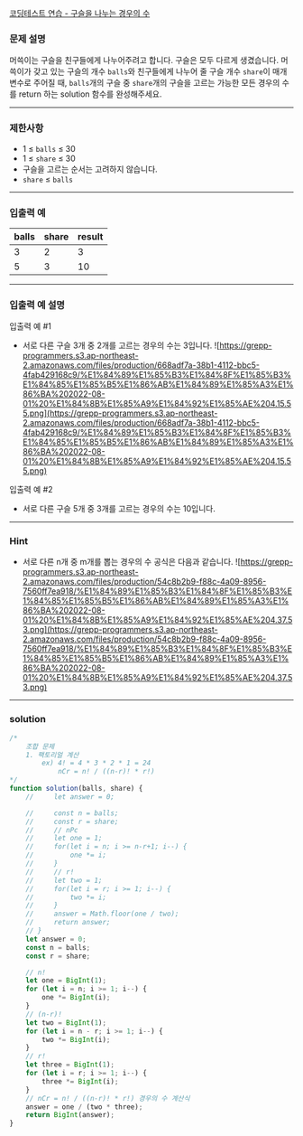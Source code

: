 [코딩테스트 연습 - 구슬을 나누는 경우의 수](https://school.programmers.co.kr/learn/courses/30/lessons/120840)

### **문제 설명**

머쓱이는 구슬을 친구들에게 나누어주려고 합니다. 구슬은 모두 다르게 생겼습니다. 머쓱이가 갖고 있는 구슬의 개수 `balls`와 친구들에게 나누어 줄 구슬 개수 `share`이 매개변수로 주어질 때, `balls`개의 구슬 중 `share`개의 구슬을 고르는 가능한 모든 경우의 수를 return 하는 solution 함수를 완성해주세요.

---

### 제한사항

- 1 ≤ `balls` ≤ 30
- 1 ≤ `share` ≤ 30
- 구슬을 고르는 순서는 고려하지 않습니다.
- `share` ≤ `balls`

---

### 입출력 예

| balls | share | result |
| ----- | ----- | ------ |
| 3     | 2     | 3      |
| 5     | 3     | 10     |

---

### 입출력 예 설명

입출력 예 #1

- 서로 다른 구슬 3개 중 2개를 고르는 경우의 수는 3입니다.
  ![https://grepp-programmers.s3.ap-northeast-2.amazonaws.com/files/production/668adf7a-38b1-4112-bbc5-4fab429168c9/%E1%84%89%E1%85%B3%E1%84%8F%E1%85%B3%E1%84%85%E1%85%B5%E1%86%AB%E1%84%89%E1%85%A3%E1%86%BA%202022-08-01%20%E1%84%8B%E1%85%A9%E1%84%92%E1%85%AE%204.15.55.png](https://grepp-programmers.s3.ap-northeast-2.amazonaws.com/files/production/668adf7a-38b1-4112-bbc5-4fab429168c9/%E1%84%89%E1%85%B3%E1%84%8F%E1%85%B3%E1%84%85%E1%85%B5%E1%86%AB%E1%84%89%E1%85%A3%E1%86%BA%202022-08-01%20%E1%84%8B%E1%85%A9%E1%84%92%E1%85%AE%204.15.55.png)

입출력 예 #2

- 서로 다른 구슬 5개 중 3개를 고르는 경우의 수는 10입니다.

---

### Hint

- 서로 다른 n개 중 m개를 뽑는 경우의 수 공식은 다음과 같습니다.
  ![https://grepp-programmers.s3.ap-northeast-2.amazonaws.com/files/production/54c8b2b9-f88c-4a09-8956-7560ff7ea918/%E1%84%89%E1%85%B3%E1%84%8F%E1%85%B3%E1%84%85%E1%85%B5%E1%86%AB%E1%84%89%E1%85%A3%E1%86%BA%202022-08-01%20%E1%84%8B%E1%85%A9%E1%84%92%E1%85%AE%204.37.53.png](https://grepp-programmers.s3.ap-northeast-2.amazonaws.com/files/production/54c8b2b9-f88c-4a09-8956-7560ff7ea918/%E1%84%89%E1%85%B3%E1%84%8F%E1%85%B3%E1%84%85%E1%85%B5%E1%86%AB%E1%84%89%E1%85%A3%E1%86%BA%202022-08-01%20%E1%84%8B%E1%85%A9%E1%84%92%E1%85%AE%204.37.53.png)

---

### solution

```jsx
/*
    조합 문제
    1. 팩토리얼 계산
        ex) 4! = 4 * 3 * 2 * 1 = 24
            nCr = n! / ((n-r)! * r!)
*/
function solution(balls, share) {
	//     let answer = 0;

	//     const n = balls;
	//     const r = share;
	//     // nPc
	//     let one = 1;
	//     for(let i = n; i >= n-r+1; i--) {
	//         one *= i;
	//     }
	//     // r!
	//     let two = 1;
	//     for(let i = r; i >= 1; i--) {
	//         two *= i;
	//     }
	//     answer = Math.floor(one / two);
	//     return answer;
	// }
	let answer = 0;
	const n = balls;
	const r = share;

	// n!
	let one = BigInt(1);
	for (let i = n; i >= 1; i--) {
		one *= BigInt(i);
	}
	// (n-r)!
	let two = BigInt(1);
	for (let i = n - r; i >= 1; i--) {
		two *= BigInt(i);
	}
	// r!
	let three = BigInt(1);
	for (let i = r; i >= 1; i--) {
		three *= BigInt(i);
	}
	// nCr = n! / ((n-r)! * r!) 경우의 수 계산식
	answer = one / (two * three);
	return BigInt(answer);
}
```
